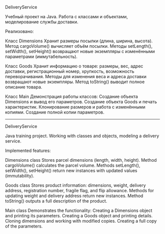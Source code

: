 DeliveryService

Учебный проект на Java. Работа с классами и объектами, моделирование службы доставки.

Реализовано:

Класс Dimensions
Хранит размеры посылки (длина, ширина, высота).
Метод cargoVolume() вычисляет объём посылки.
Методы setLength(), setWidth(), setHeight() возвращают новые экземпляры с изменёнными параметрами (иммутабельность).

Класс Goods
Хранит информацию о товаре: размеры, вес, адрес доставки, регистрационный номер, хрупкость, возможность переворачивания.
Методы для изменения веса и адреса доставки возвращают новые экземпляры.
Метод toString() выводит полное описание товара.

Класс Main
Демонстрация работы классов:
Создание объекта Dimensions и вывод его параметров.
Создание объекта Goods и печать характеристик.
Клонирование размеров и работа с изменёнными копиями.
Создание полной копии параметров.

---------------------------------

DeliveryService

Java training project. Working with classes and objects, modeling a delivery service.

Implemented features:

Dimensions class
Stores parcel dimensions (length, width, height).
Method cargoVolume() calculates the parcel volume.
Methods setLength(), setWidth(), setHeight() return new instances with updated values (immutability).

Goods class
Stores product information: dimensions, weight, delivery address, registration number, fragile flag, and flip allowance.
Methods for updating weight and delivery address return new instances.
Method toString() outputs a full description of the product.

Main class
Demonstrates the functionality:
Creating a Dimensions object and printing its parameters.
Creating a Goods object and printing details.
Cloning dimensions and working with modified copies.
Creating a full copy of the parameters.
